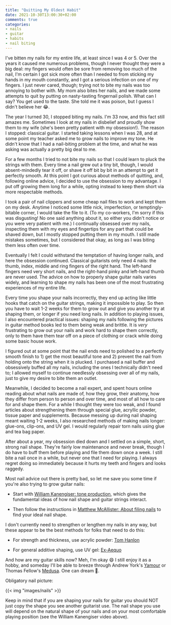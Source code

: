 ```yaml
---
title: "Quitting My Oldest Habit"
date: 2021-10-30T13:00:30+02:00
comments: true
categories:
- nails
- guitar
- habits
- nail biting
---
```


I've bitten my nails for my entire life, at least since I was 4 or 5. Over the years it caused me numerous problems, though I never thought they were a big deal: my fingers would often be sore from removing too much of the nail, I'm certain I got sick more often than I needed to from sticking my hands in my mouth constantly, and I got a serious infection on one of my fingers. I just never cared, though; trying not to bite my nails was too annoying to bother with. My mom also bites her nails, and we made some attempts to quit by putting on nasty-tasting fingernail polish. What can I say? You get used to the taste. She told me it was poison, but I guess I didn't believe her 😂.

The year I turned 30, I stopped biting my nails. I'm 33 now, and this fact still amazes me. Sometimes I look at my nails in disbelief and proudly show them to my wife (she's been pretty patient with my obsession!). The reason I stopped: classical guitar. I started taking lessons when I was 28, and at some point my teacher asked me to grow nails to improve my tone. He didn't know that I had a nail-biting problem at the time, and what he was asking was actually a pretty big deal to me.

For a few months I tried to not bite my nails so that I could learn to pluck the strings with them. Every time a nail grew out a tiny bit, though, I would absent-mindedly tear it off, or shave it off bit by bit in an attempt to get it perfectly smooth. At this point I got curious about methods of quitting, and, following online advice, I decided to use the obsession to my advantage. I put off growing them long for a while, opting instead to keep them short via more respectable methods.

I took a pair of nail clippers and some cheap nail files to work and kept them on my desk. Anytime I noticed some little nick, imperfection, or temptingly-bitable corner, I would take the file to it. (To my co-workers, I'm sorry if this was disgusting! No one said anything about it, so either you didn't notice or you were very patient with me.) I continually obsessed over my nails, inspecting them with my eyes and fingertips for any part that could be shaved down, but I mostly stopped putting them in my mouth. I still made mistakes sometimes, but I considered that okay, as long as I was biting them less often over time.

Eventually I felt I could withstand the temptation of having longer nails, and here the obsession continued. Classical guitarists only need 4 nails: the thumb, index, middle and ring fingers of the right hand. The left-hand fingers need very short nails, and the right-hand pinky and left-hand thumb are never used. The advice on how to properly shape guitar nails varies widely, and learning to shape my nails has been one of the most frustrating experiences of my entire life.

Every time you shape your nails incorrectly, they end up acting like little hooks that catch on the guitar strings, making it impossible to play. So then you have to wait 1-2 weeks for them to grow out and give you another try at shaping them, or longer if you need long nails. In addition to playing issues, I also encountered practical issues: shaping my nails following the pictures in guitar method books led to them being weak and brittle. It is *very* frustrating to grow out your nails and work hard to shape them correctly, only to them have them tear off on a piece of clothing or crack while doing some basic house work.

I figured out at some point that the nail ends need to polished to a perfectly smooth finish to 1) get the most beautiful tone and 2) prevent the nail from holding onto the string when it is plucked. I purchased a nail buffer and obsessively buffed all my nails, including the ones I technically didn't need to; I allowed myself to continue needlessly obsessing over all of my nails, just to give my desire to bite them an outlet.

Meanwhile, I decided to become a nail expert, and spent hours online reading about what nails are made of, how they grow, their anatomy, how they differ from person to person and over time, and most of all how to care for and shape them. For a while I thought they were too weak, and I found articles about strengthening them through special glue, acryllic powder, tissue paper and supplements. Because messing up during nail shaping meant waiting 1-2 weeks, I also researched methods of making nails longer: glue-ons, clip-ons, and UV gel. I would regularly repair torn nails using glue and tea bag paper.

After about a year, my obsession died down and I settled on a simple, short, strong nail shape. They're fairly low maintenance and never break, though I do have to buff them before playing and file them down once a week. I still bite a nail once in a while, but never one that I need for playing. I always regret doing so immediately because it hurts my teeth and fingers and looks raggedy.

Most nail advice out there is pretty bad, so let me save you some time if you're also trying to grow guitar nails:

* Start with [William Kanengiser: tone production](https://www.youtube.com/watch?v=TJ36c3_6jks), which gives the fundamental ideas of how nail shape and guitar strings interact.

* Then follow the instructions in [Matthew McAllister: About filing nails](https://www.youtube.com/watch?v=QT-_2Z3cN2k) to find your ideal nail shape.

I don't currently need to strengthen or lengthen my nails in any way, but these appear to be the best methods for folks that need to do this:

* For strength and thickness, use acrylic powder: [Tom Hanlon](https://www.youtube.com/watch?v=oyvrMRCo_Sw)

* For general additive shaping, use UV gel: [Ex-Aequo](https://www.youtube.com/watch?v=Dy7BsJ8FxVo)

And how are my guitar skills now? Meh, I'm okay 😄 I still enjoy it as a hobby, and someday I'll be able to breeze through Andrew York's [Yamour](https://www.youtube.com/watch?v=okbWHXwx6YA) or Thomas Fellow's [Medusa](https://www.youtube.com/watch?v=5mvdLrjom8E). One can dream 🙂.

Obligatory nail picture:

{{< img "images/nails" >}}

Keep in mind that if you are shaping your nails for guitar you should NOT just copy the shape you see another guitarist use. The nail shape you use will depend on the natural shape of your nails and on your most comfortable playing position (see the William Kanengiser video above).
